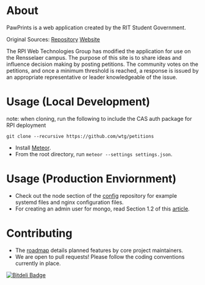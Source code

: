 About
=========

PawPrints is a web application created by the RIT Student Government. 

Original Sources:
[Repository](https://github.com/ritstudentgovernment/petitions)
[Website](https://www.sg.rit.edu/)

The RPI Web Technologies Group has modified the application for use on the Rensselaer campus. 
The purpose of this site is to share ideas and influence decision making by posting petitions. The community votes on the petitions, and once a minimum threshold is reached, a response is issued by an appropriate representative or leader knowledgeable of the issue.

Usage (Local Development)
=========================

note: when cloning, run the following to include the CAS auth package for RPI deployment

```git clone --recursive https://github.com/wtg/petitions```

- Install [Meteor].
- From the root directory, run `meteor --settings settings.json`.

Usage (Production Enviornment)
==============================

- Check out the node section of the [config] repository for example systemd files and nginx configuration files.
- For creating an admin user for mongo, read Section 1.2 of this [article].

Contributing
============

- The [roadmap] details planned features by core project maintainers.
- We are open to pull requests! Please follow the coding conventions currently in place.


[Node]:http://nodejs.org/
[Meteor]:https://www.meteor.com/
[roadmap]:https://trello.com/b/b6Kyx395/petition-roadmap
[config]:https://github.com/ritstudentgovernment/config
[article]:https://gentlenode.com/journal/meteor-1-deploy-and-manage-a-meteor-application-on-ubuntu-with-nginx/1


[![Bitdeli Badge](https://d2weczhvl823v0.cloudfront.net/wtg/petitions/trend.png)](https://bitdeli.com/free "Bitdeli Badge")

